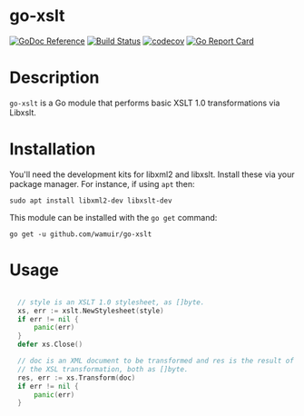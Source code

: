 go-xslt
=====

[![GoDoc Reference](https://godoc.org/github.com/wamuir/go-xslt?status.svg)](http://godoc.org/github.com/wamuir/go-xslt)
[![Build Status](https://travis-ci.com/wamuir/go-xslt.svg?branch=master)](https://travis-ci.com/wamuir/go-xslt)
[![codecov](https://codecov.io/gh/wamuir/go-xslt/branch/master/graph/badge.svg)](https://codecov.io/gh/wamuir/go-xslt)
[![Go Report Card](https://goreportcard.com/badge/github.com/wamuir/go-xslt)](https://goreportcard.com/report/github.com/wamuir/go-xslt)

# Description

`go-xslt` is a Go module that performs basic XSLT 1.0 transformations via Libxslt.

# Installation

You'll need the development kits for libxml2 and libxslt.  Install these
via your package manager. For instance, if using `apt` then:

    sudo apt install libxml2-dev libxslt-dev

This module can be installed with the `go get` command:

    go get -u github.com/wamuir/go-xslt


# Usage

```go

  // style is an XSLT 1.0 stylesheet, as []byte.
  xs, err := xslt.NewStylesheet(style)
  if err != nil {
      panic(err)
  }
  defer xs.Close()

  // doc is an XML document to be transformed and res is the result of
  // the XSL transformation, both as []byte. 
  res, err := xs.Transform(doc)
  if err != nil {
      panic(err)
  }

```
